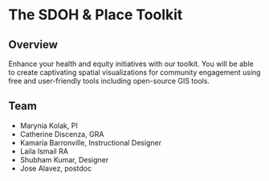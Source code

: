 # The SDOH & Place Toolkit

## Overview
Enhance your health and equity initiatives with our toolkit. You will be able to create captivating spatial visualizations for community engagement using free and user-friendly tools including open-source GIS tools.

## Team
- Marynia Kolak, PI
- Catherine Discenza, GRA
- Kamaria Barronville, Instructional Designer 
- Laila Ismail RA
- Shubham Kumar, Designer
- Jose Alavez, postdoc
